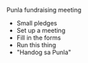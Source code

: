 Punla fundraising meeting
- Small pledges
- Set up a meeting
- Fill in the forms
- Run this thing
- "Handog sa Punla"